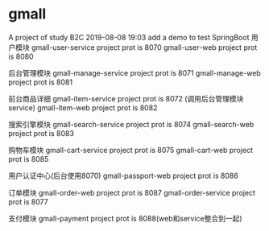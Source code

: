 # gmall
A project of study B2C
2019-08-08 19:03 add a demo to test SpringBoot
用户模块
gmall-user-service project prot is 8070
gmall-user-web project prot is 8080

后台管理模块
gmall-manage-service project prot is 8071
gmall-manage-web project prot is 8081

前台商品详细
gmall-item-service project prot is 8072 (调用后台管理模块service)
gmall-item-web project prot is 8082

搜索引擎模块
gmall-search-service project prot is 8074 
gmall-search-web project prot is 8083

购物车模块
gmall-cart-service project prot is 8075 
gmall-cart-web project prot is 8085

用户认证中心(后台使用8070)
gmall-passport-web  project prot is 8086

订单模块
gmall-order-web  project prot is 8087
gmall-order-service project prot is 8077

支付模块
gmall-payment project prot is 8088(web和service整合到一起)